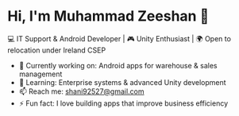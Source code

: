 # Hi, I'm Muhammad Zeeshan 👋  
💻 IT Support & Android Developer | 🎮 Unity Enthusiast | 🌍 Open to relocation under Ireland CSEP  

- 🔭 Currently working on: Android apps for warehouse & sales management  
- 🌱 Learning: Enterprise systems & advanced Unity development  
- 📫 Reach me: shani92527@gmail.com  
- ⚡ Fun fact: I love building apps that improve business efficiency  
